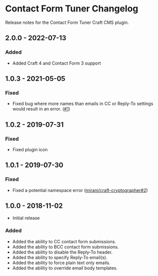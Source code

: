# Contact Form Tuner Changelog

Release notes for the Contact Form Tuner Craft CMS plugin.



## 2.0.0 - 2022-07-13

### Added
- Added Craft 4 and Contact Form 3 support



## 1.0.3 - 2021-05-05

### Fixed
- Fixed bug where more names than emails in CC or Reply-To settings would result in an error. ([#1](https://github.com/miranj/craft-contact-form-tuner/issues/1))



## 1.0.2 - 2019-07-31

### Fixed
- Fixed plugin icon



## 1.0.1 - 2019-07-30

### Fixed
- Fixed a potential namespace error ([miranj/craft-cryptographer#2](https://github.com/miranj/craft-cryptographer/issues/2))



## 1.0.0 - 2018-11-02
- Initial release

### Added
- Added the ability to CC contact form submissions.
- Added the ability to BCC contact form submissions.
- Added the ability to disable the Reply-To header.
- Added the ability to specify Reply-To email(s).
- Added the ability to force plain text only emails.
- Added the ability to override email body templates.

